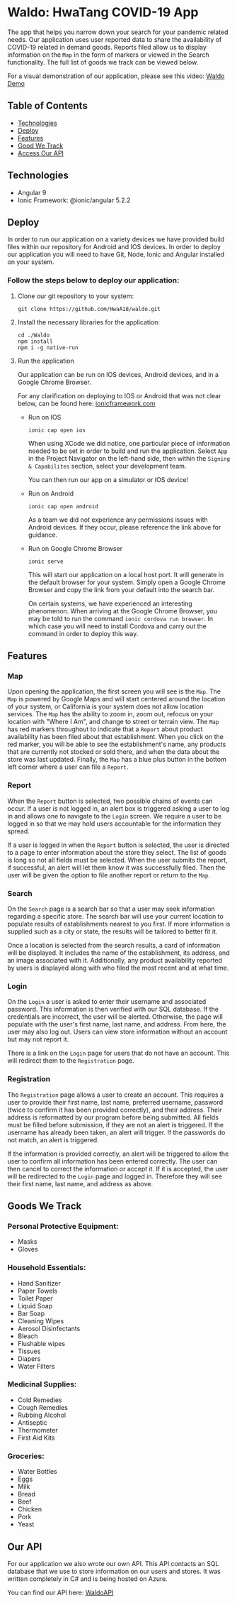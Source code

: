 # Waldo: HwaTang COVID-19  App
The app that helps you narrow down your search for your pandemic related needs. Our application uses user reported data to share the availability of COVID-19 related in demand goods. Reports filed allow us to display information on the `Map` in the form of markers or viewed in the Search functionality. The full list of goods we track can be viewed below.  

For a visual demonstration of our application, please see this video:
[Waldo Demo](https://youtu.be/qqXvjzSxkVk)

## Table of Contents
* [Technologies](#technologies)
* [Deploy](#deploy)
* [Features](#features)
* [Good We Track](#goods-we-track)
* [Access Our API](#our-api)
## Technologies
* Angular 9
* Ionic Framework: @ionic/angular 5.2.2
## Deploy
In order to run our application on a variety devices we have provided build files within our repository for Android and IOS devices. In order to deploy our application you will need to have Git, Node, Ionic and Angular installed on your system. 

### Follow the steps below to deploy our application:

1. Clone our git repository to your system:
    ```
    git clone https://github.com/HwaA18/waldo.git
    ```
2. Install the necessary libraries for the application:
    ```
    cd ./Waldo
    npm install
    npm i -g native-run
    ```
3. Run the application

    Our application can be run on IOS devices, Android devices, and in a Google Chrome Browser. 
    
    For any clarification on deploying to IOS or Android that was not clear below, can be found here: [ionicframework.com](https://ionicframework.com/docs/angular/your-first-app/6-deploying-mobile)

    * Run on IOS
        ```
        ionic cap open ios
        ```
        When using XCode we did notice, one particular piece of information needed to be set in order to build and run the application. Select `App` in the Project Navigator on the left-hand side, then within the `Signing & Capabilites` section, select your development team. 

        You can then run our app on a simulator or IOS device!
    * Run on Android
        ```
        ionic cap open android
        ```
        As a team we did not experience any permissions issues with Android devices. If they occur, please reference the link above for guidance.
    * Run on Google Chrome Browser
        ```
        ionic serve
        ```
        This will start our application on a local host port. It will generate in the default browser for your system. Simply open a Google Chrome Browser and copy the link from your default into the search bar. 

        On certain systems, we have experienced an interesting phenomenon. When arriving at the Google Chrome Browser, you may be told to run the command `ionic cordova run browser`. In which case you will need to install Cordova and carry out the command in order to deploy this way. 

## Features
### Map
Upon opening the application, the first screen you will see is the `Map`. The `Map` is powered by Google Maps and will start centered around the location of your system, or California is your system does not allow location services. The `Map` has the ability to zoom in, zoom out, refocus on your location with "Where I Am", and change to street or terrain view. The `Map` has red markers throughout to indicate that a `Report` about product availability has been filed about that establishment. When you click on the red marker, you will be able to see the establishment's name, any products that are currently not stocked or sold there, and when the data about the store was last updated. Finally, the `Map` has a blue plus button in the bottom left corner where a user can file a `Report`.

### Report 
When the `Report` button is selected, two possible chains of events can occur. If a user is not logged in, an alert box is triggered asking a user to log in and allows one to navigate to the `Login` screen. We require a user to be logged in so that we may hold users accountable for the information they spread. 

If a user is logged in when the `Report` button is selected, the user is directed to a page to enter information about the store they select. The list of goods is long so not all fields must be selected. When the user submits the report, if successful, an alert will let them know it was successfully filed. Then the user will be given the option to file another report or return to the `Map`.

### Search
On the `Search` page is a search bar so that a user may seek information regarding a specific store. The search bar will use your current location to populate results of establishments nearest to you first. If more information is supplied such as a city or state, the results will be tailored to better fit it. 

Once a location is selected from the search results, a card of information will be displayed. It includes the name of the establishment, its address, and an image associated with it. Additionally, any product availability reported by users is displayed along with who filed the most recent and at what time. 

### Login
On the `Login` a user is asked to enter their username and associated password. This information is then verified with our SQL database. If the credentials are incorrect, the user will be alerted. Otherwise, the page will populate with the user's first name, last name, and address. From here, the user may also log out. Users can view store information without an account but may not report it. 

There is a link on the `Login` page for users that do not have an account. This will redirect them to the `Registration` page. 

### Registration
The `Registration` page allows a user to create an account. This requires a user to provide their first name, last name, preferred username, password (twice to confirm it has been provided correctly), and their address. Their address is reformatted by our program before being submitted. All fields must be filled before submission, if they are not an alert is triggered. If the username has already been taken, an alert will trigger. If the passwords do not match, an alert is triggered. 

If the information is provided correctly, an alert will be triggered to allow the user to confirm all information has been entered correctly. The user can then cancel to correct the information or accept it. If it is accepted, the user will be redirected to the `Login` page and logged in. Therefore they will see their first name, last name, and address as above. 

## Goods We Track
### Personal Protective Equipment:

* Masks
* Gloves

### Household Essentials:

* Hand Sanitizer
* Paper Towels
* Toilet Paper
* Liquid Soap 
* Bar Soap
* Cleaning Wipes
* Aerosol Disinfectants
* Bleach
* Flushable wipes
* Tissues
* Diapers
* Water Filters

### Medicinal Supplies:

* Cold Remedies
* Cough Remedies
* Rubbing Alcohol
* Antiseptic
* Thermometer
* First Aid Kits

### Groceries:
* Water Bottles
* Eggs
* Milk
* Bread
* Beef
* Chicken
* Pork
* Yeast

## Our API
For our application we also wrote our own API. This API contacts an SQL database that we use to store information on our users and stores. It was written completely in C# and is being hosted on Azure.

You can find our API here: [WaldoAPI](https://github.com/HwaA18/WaldoAPI)